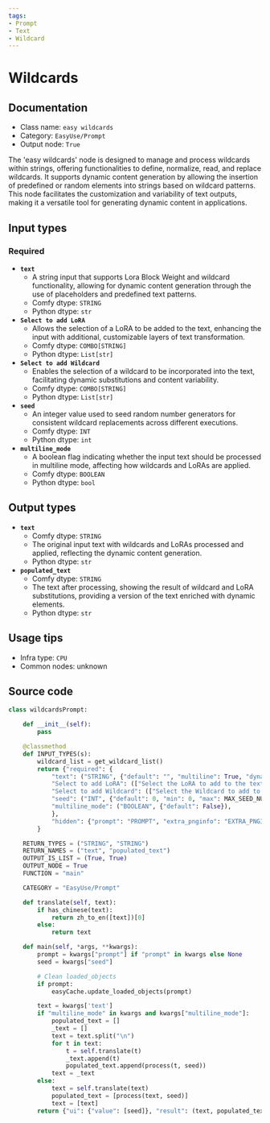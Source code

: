 ```yaml
---
tags:
- Prompt
- Text
- Wildcard
---
```


# Wildcards
## Documentation
- Class name: `easy wildcards`
- Category: `EasyUse/Prompt`
- Output node: `True`

The 'easy wildcards' node is designed to manage and process wildcards within strings, offering functionalities to define, normalize, read, and replace wildcards. It supports dynamic content generation by allowing the insertion of predefined or random elements into strings based on wildcard patterns. This node facilitates the customization and variability of text outputs, making it a versatile tool for generating dynamic content in applications.
## Input types
### Required
- **`text`**
    - A string input that supports Lora Block Weight and wildcard functionality, allowing for dynamic content generation through the use of placeholders and predefined text patterns.
    - Comfy dtype: `STRING`
    - Python dtype: `str`
- **`Select to add LoRA`**
    - Allows the selection of a LoRA to be added to the text, enhancing the input with additional, customizable layers of text transformation.
    - Comfy dtype: `COMBO[STRING]`
    - Python dtype: `List[str]`
- **`Select to add Wildcard`**
    - Enables the selection of a wildcard to be incorporated into the text, facilitating dynamic substitutions and content variability.
    - Comfy dtype: `COMBO[STRING]`
    - Python dtype: `List[str]`
- **`seed`**
    - An integer value used to seed random number generators for consistent wildcard replacements across different executions.
    - Comfy dtype: `INT`
    - Python dtype: `int`
- **`multiline_mode`**
    - A boolean flag indicating whether the input text should be processed in multiline mode, affecting how wildcards and LoRAs are applied.
    - Comfy dtype: `BOOLEAN`
    - Python dtype: `bool`
## Output types
- **`text`**
    - Comfy dtype: `STRING`
    - The original input text with wildcards and LoRAs processed and applied, reflecting the dynamic content generation.
    - Python dtype: `str`
- **`populated_text`**
    - Comfy dtype: `STRING`
    - The text after processing, showing the result of wildcard and LoRA substitutions, providing a version of the text enriched with dynamic elements.
    - Python dtype: `str`
## Usage tips
- Infra type: `CPU`
- Common nodes: unknown


## Source code
```python
class wildcardsPrompt:

    def __init__(self):
        pass

    @classmethod
    def INPUT_TYPES(s):
        wildcard_list = get_wildcard_list()
        return {"required": {
            "text": ("STRING", {"default": "", "multiline": True, "dynamicPrompts": False, "placeholder": "(Support Lora Block Weight and wildcard)"}),
            "Select to add LoRA": (["Select the LoRA to add to the text"] + folder_paths.get_filename_list("loras"),),
            "Select to add Wildcard": (["Select the Wildcard to add to the text"] + wildcard_list,),
            "seed": ("INT", {"default": 0, "min": 0, "max": MAX_SEED_NUM}),
            "multiline_mode": ("BOOLEAN", {"default": False}),
            },
            "hidden": {"prompt": "PROMPT", "extra_pnginfo": "EXTRA_PNGINFO", "my_unique_id": "UNIQUE_ID"},
        }

    RETURN_TYPES = ("STRING", "STRING")
    RETURN_NAMES = ("text", "populated_text")
    OUTPUT_IS_LIST = (True, True)
    OUTPUT_NODE = True
    FUNCTION = "main"

    CATEGORY = "EasyUse/Prompt"

    def translate(self, text):
        if has_chinese(text):
            return zh_to_en([text])[0]
        else:
            return text

    def main(self, *args, **kwargs):
        prompt = kwargs["prompt"] if "prompt" in kwargs else None
        seed = kwargs["seed"]

        # Clean loaded_objects
        if prompt:
            easyCache.update_loaded_objects(prompt)

        text = kwargs['text']
        if "multiline_mode" in kwargs and kwargs["multiline_mode"]:
            populated_text = []
            _text = []
            text = text.split("\n")
            for t in text:
                t = self.translate(t)
                _text.append(t)
                populated_text.append(process(t, seed))
            text = _text
        else:
            text = self.translate(text)
            populated_text = [process(text, seed)]
            text = [text]
        return {"ui": {"value": [seed]}, "result": (text, populated_text)}

```
